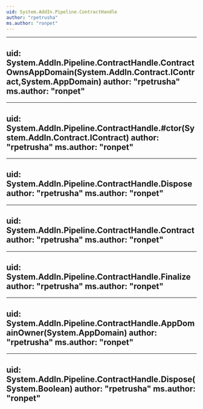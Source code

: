 ```yaml
---
uid: System.AddIn.Pipeline.ContractHandle
author: "rpetrusha"
ms.author: "ronpet"
---
```


---
uid: System.AddIn.Pipeline.ContractHandle.ContractOwnsAppDomain(System.AddIn.Contract.IContract,System.AppDomain)
author: "rpetrusha"
ms.author: "ronpet"
---

---
uid: System.AddIn.Pipeline.ContractHandle.#ctor(System.AddIn.Contract.IContract)
author: "rpetrusha"
ms.author: "ronpet"
---

---
uid: System.AddIn.Pipeline.ContractHandle.Dispose
author: "rpetrusha"
ms.author: "ronpet"
---

---
uid: System.AddIn.Pipeline.ContractHandle.Contract
author: "rpetrusha"
ms.author: "ronpet"
---

---
uid: System.AddIn.Pipeline.ContractHandle.Finalize
author: "rpetrusha"
ms.author: "ronpet"
---

---
uid: System.AddIn.Pipeline.ContractHandle.AppDomainOwner(System.AppDomain)
author: "rpetrusha"
ms.author: "ronpet"
---

---
uid: System.AddIn.Pipeline.ContractHandle.Dispose(System.Boolean)
author: "rpetrusha"
ms.author: "ronpet"
---
